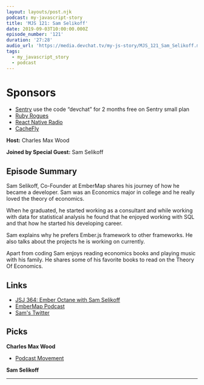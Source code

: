 ```yaml
---
layout: layouts/post.njk
podcast: my-javascript-story
title: 'MJS 121: Sam Selikoff'
date: 2019-09-03T10:00:00.000Z
episode_number: '121'
duration: '27:28'
audio_url: 'https://media.devchat.tv/my-js-story/MJS_121_Sam_Selikoff.mp3'
tags:
  - my_javascript_story
  - podcast
---
```

# Sponsors

* [Sentry](https://sentry.io/) use the code “devchat” for 2 months free on Sentry small plan
* [Ruby Rogues](https://devchat.tv/ruby-rogues/)
* [React Native Radio](https://devchat.tv/react-native-radio/)
* [CacheFly](https://www.cachefly.com/)

**Host:** Charles Max Wood

**Joined by Special Guest:** Sam Selikoff

## Episode Summary

Sam Selikoff, Co-Founder at EmberMap shares his journey of how he became a developer. Sam was an Economics major in college and he really loved the theory of economics. 

When he graduated, he started working as a consultant and while working with data for statistical analysis he found that he enjoyed working with SQL and that how he started his developing career.

Sam explains why he prefers Ember.js framework to other frameworks. He also talks about the projects he is working on currently.

Apart from coding Sam enjoys reading economics books and playing music with his family. He shares some of his favorite books to read on the Theory Of Economics. 

## Links

* [JSJ 364: Ember Octane with Sam Selikoff](https://devchat.tv/js-jabber/jsj-364-ember-octane-with-sam-selikoff/)
* [EmberMap Podcast](https://embermap.com/podcast)
* [Sam's Twitter](https://twitter.com/samselikoff)

## Picks

**Charles Max Wood**

* [Podcast Movement](https://podcastmovement.com)

**Sam Selikoff**

* ****
